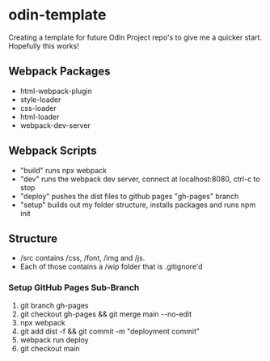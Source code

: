 # odin-template
Creating a template for future Odin Project repo's to give me a quicker start. Hopefully this works!

## Webpack Packages
- html-webpack-plugin
- style-loader
- css-loader
- html-loader
- webpack-dev-server

## Webpack Scripts
- "build" runs npx webpack
- "dev" runs the webpack dev server, connect at localhost:8080, ctrl-c to stop
- "deploy" pushes the dist files to github pages "gh-pages" branch
- "setup" builds out my folder structure, installs packages and runs npm init

## Structure
- /src contains /css, /font, /img and /js.
- Each of those contains a /wip folder that is .gitignore'd

### Setup GitHub Pages Sub-Branch
1. git branch gh-pages
2. git checkout gh-pages && git merge main --no-edit
3. npx webpack
4. git add dist -f && git commit -m "deployment commit"
5. webpack run deploy
6. git checkout main